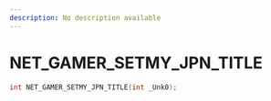 ```yaml
---
description: No description available 
---
```


# NET_GAMER_SETMY_JPN_TITLE

```cpp
int NET_GAMER_SETMY_JPN_TITLE(int _Unk0);
```